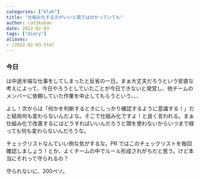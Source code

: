```yaml
---
categories: ["blah"]
title: "仕組み化する方がいいと頭では分かっていても"
author: cat2koban
date: 2022-02-03
tags: ["diary"]
aliases:
- /2022-02-03.html
---
```


### 今日

は中途半端な仕事をしてしまったと反省の一日。まぁ大丈夫だろうという安直な考えによって、今日やろうとしていたことが今日できないと発覚し、他チームのメンバーに依頼していた作業を中止してもらうという、、、

よし！次からは「何かを判断するときにしっかり確認するように意識する！」だと結局何も変わらないんだよな。そこで仕組み化ですよ！と良く言われる。まぁ仕組み化で改善するにはどうすればいいんだろうと頭を使わないからいつまで経っても何も変わらないんだろうな。

チェックリストなんていい例な気がするな。PR ではこのチェックリストを毎回確認しましょう！とか、よくチームの中でルール形成されがちだと思う。けど本当にそれって守られるの？

守られないに、200ペソ。

